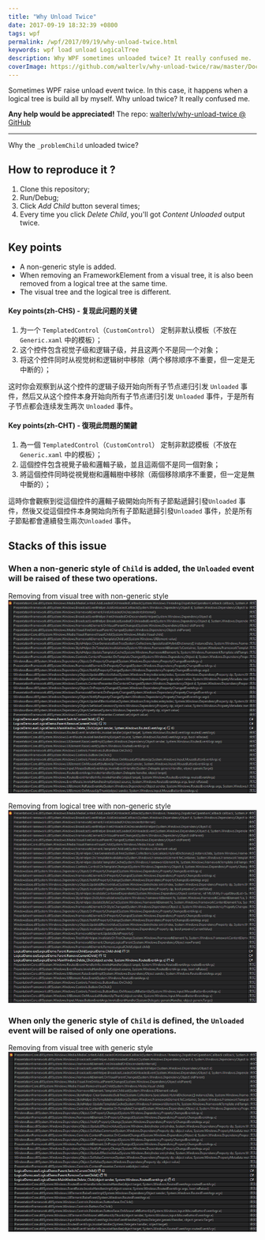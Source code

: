 ```yaml
---
title: "Why Unload Twice"
date: 2017-09-19 18:32:39 +0800
tags: wpf
permalink: /wpf/2017/09/19/why-unload-twice.html
keywords: wpf load unload LogicalTree
description: Why WPF sometimes unloaded twice? It really confused me.
coverImage: https://github.com/walterlv/why-unload-twice/raw/master/Docs/removing-from-visual-tree-with-non-generic-style.png
---
```


Sometimes WPF raise unload event twice. In this case, it happens when a logical tree is build all by myself. Why unload twice? It really confused me.

**Any help would be appreciated!** The repo: [walterlv/why-unload-twice @ GitHub](https://github.com/walterlv/why-unload-twice)

---

Why the `_problemChild` unloaded twice?

## How to reproduce it ?

1. Clone this repository;
1. Run/Debug;
1. Click *Add Child* button several times;
1. Every time you click *Delete Child*, you'll got *Content Unloaded* output twice.

## Key points

- A non-generic style is added.
- When removing an FrameworkElement from a visual tree, it is also been removed from a logical tree at the same time.
- The visual tree and the logical tree is different.

#### Key points(zh-CHS) - 复现此问题的关键

1. 为一个 `TemplatedControl`（`CustomControl`） 定制非默认模板（不放在 `Generic.xaml` 中的模板）；
1. 这个控件包含视觉子级和逻辑子级，并且这两个不是同一个对象；
1. 将这个控件同时从视觉树和逻辑树中移除（两个移除顺序不重要，但一定是无中断的）；

这时你会观察到从这个控件的逻辑子级开始向所有子节点递归引发 `Unloaded` 事件，然后又从这个控件本身开始向所有子节点递归引发 `Unloaded` 事件，于是所有子节点都会连续发生两次 `Unloaded` 事件。

#### Key points(zh-CHT) - 復現此問題的關鍵

1. 為一個 `TemplatedControl`（`CustomControl`） 定制非默認模板（不放在 `Generic.xaml` 中的模板）；
1. 這個控件包含視覺子級和邏輯子級，並且這兩個不是同一個對象；
1. 將這個控件同時從視覺樹和邏輯樹中移除（兩個移除順序不重要，但一定是無中斷的）；

這時你會觀察到從這個控件的邏輯子級開始向所有子節點遞歸引發`Unloaded` 事件，然後又從這個控件本身開始向所有子節點遞歸引發`Unloaded` 事件，於是所有子節點都會連續發生兩次`Unloaded` 事件。

## Stacks of this issue

### When a non-generic style of `Child` is added, the `Unloaded` event will be raised of these two operations.

Removing from visual tree with non-generic style  
![Removing from visual tree with non-generic style](https://github.com/walterlv/why-unload-twice/raw/master/Docs/removing-from-visual-tree-with-non-generic-style.png)

Removing from logical tree with non-generic style  
![Removing from logical tree with non-generic style](https://github.com/walterlv/why-unload-twice/raw/master/Docs/removing-from-logical-tree-with-non-generic-style.png)

### When only the generic style of `Child` is defined, the `Unloaded` event will be raised of only one operations.

Removing from visual tree with generic style  
![Removing from visual tree with generic style](https://github.com/walterlv/why-unload-twice/raw/master/Docs/removing-from-visual-tree-with-generic-style.png)

